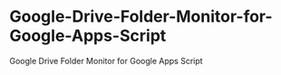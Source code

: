Google-Drive-Folder-Monitor-for-Google-Apps-Script
==================================================

Google Drive Folder Monitor for Google Apps Script
